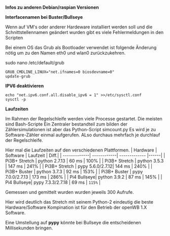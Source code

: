 **Infos zu anderen Debian/raspian Versionen**

**Interfacenamen bei Buster/Bullseye**

Wenn auf VM's oder anderer Hardeware installiert werden soll
und die Schnittstellennamen geändert wurden
gibt es viele Fehlermeldungen in den Scripten

Bei einem OS das Grub als Bootloader verwendet ist folgende Änderung nötig
um zu den Namen eth0 und wlan0 zurückzukehren.

sudo nano /etc/default/grub
```
GRUB_CMDLINE_LINUX="net.ifnames=0 biosdevname=0"
update-grub
```


**IPV6 deaktivieren**


```
echo "net.ipv6.conf.all.disable_ipv6 = 1" >>/etc/sysctl.conf
sysctl -p
```


**Laufzeiten**

Im Rahmen der Regelschleife werden viele Processe gestartet. Die meisten sind Bash-Scripte
Ein Zentraler bestandteil zum bilden der Zählersimulationen ist aber das Python-Script  simcount.py
Es wird je zu Software-Zähler einmal aufgerufen. ALso durchaus mehrfach je durchlauf der Regelschleife.

Hier mal die Laufzeiten auf den verschiedenen Plattformen.
| Hardware | Software | Laufzeit | Diff.|
| -------------| ------------| ------------- |------|
| Pi3B+ Stretch | python 2.7.13 | 60 ms | 100% |
| Pi3B+ Stretch | python 3.5.3 | 147 ms | 241% |
| Pi3B+ Stretch | pypy 5.6.0/2.7.12| 144 ms | 240% |
| Pi3B+ Buster | python 3.7.3 | 92 ms | 153% |
| Pi3B+ Buster | pypy 7.0.0/2.7.13 | 173 ms | 286% |
| Pi4 Bullseye| python 3.9.2 | 87 ms | 145% |
| Pi4 Bullseye| pypy 7.3.3/2.7.18 | 69 ms | `115%` |

Gemessen und gemittelt wurden wurden jeweils 300 Aufrufe.

Hier wird deutlich das Stretch mit seinem Python-2 eindeutig die beste
Hardware/Software Kompination ist für den Betrieb der openWB 1.X Software.

Eine Umstellung auf <b>pypy</b> könnte bei Bullseye die entscheidenen Millisekunden bringen.




